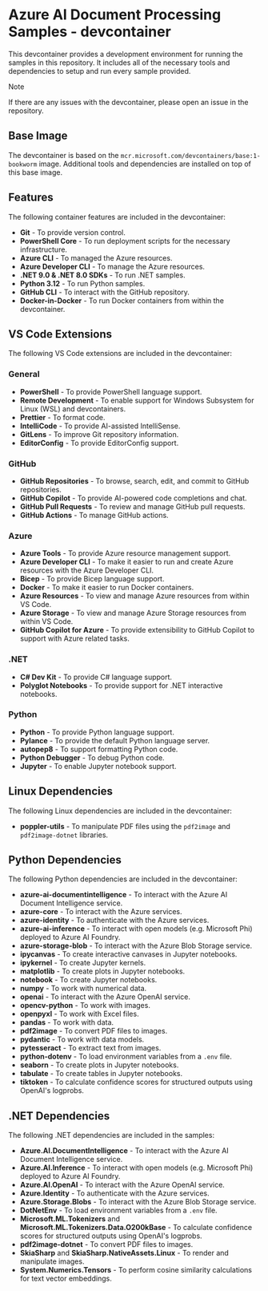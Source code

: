 # Azure AI Document Processing Samples - devcontainer

This devcontainer provides a development environment for running the samples in this repository. It includes all of the necessary tools and dependencies to setup and run every sample provided.

> [!NOTE]
> If there are any issues with the devcontainer, please open an issue in the repository.

## Base Image

The devcontainer is based on the `mcr.microsoft.com/devcontainers/base:1-bookworm` image. Additional tools and dependencies are installed on top of this base image.

## Features

The following container features are included in the devcontainer:

- **Git** - To provide version control.
- **PowerShell Core** - To run deployment scripts for the necessary infrastructure.
- **Azure CLI** - To managed the Azure resources.
- **Azure Developer CLI** - To manage the Azure resources.
- **.NET 9.0 & .NET 8.0 SDKs** - To run .NET samples.
- **Python 3.12** - To run Python samples.
- **GitHub CLI** - To interact with the GitHub repository.
- **Docker-in-Docker** - To run Docker containers from within the devcontainer.

## VS Code Extensions

The following VS Code extensions are included in the devcontainer:

### General

- **PowerShell** - To provide PowerShell language support.
- **Remote Development** - To enable support for Windows Subsystem for Linux (WSL) and devcontainers.
- **Prettier** - To format code.
- **IntelliCode** - To provide AI-assisted IntelliSense.
- **GitLens** - To improve Git repository information.
- **EditorConfig** - To provide EditorConfig support.

### GitHub

- **GitHub Repositories** - To browse, search, edit, and commit to GitHub repositories.
- **GitHub Copilot** - To provide AI-powered code completions and chat.
- **GitHub Pull Requests** - To review and manage GitHub pull requests.
- **GitHub Actions** - To manage GitHub actions.

### Azure

- **Azure Tools** - To provide Azure resource management support.
- **Azure Developer CLI** - To make it easier to run and create Azure resources with the Azure Developer CLI.
- **Bicep** - To provide Bicep language support.
- **Docker** - To make it easier to run Docker containers.
- **Azure Resources** - To view and manage Azure resources from within VS Code.
- **Azure Storage** - To view and manage Azure Storage resources from within VS Code.
- **GitHub Copilot for Azure** - To provide extensibility to GitHub Copilot to support with Azure related tasks.

### .NET

- **C# Dev Kit** - To provide C# language support.
- **Polyglot Notebooks** - To provide support for .NET interactive notebooks.

### Python

- **Python** - To provide Python language support.
- **Pylance** - To provide the default Python language server.
- **autopep8** - To support formatting Python code.
- **Python Debugger** - To debug Python code.
- **Jupyter** - To enable Jupyter notebook support.

## Linux Dependencies

The following Linux dependencies are included in the devcontainer:

- **poppler-utils** - To manipulate PDF files using the `pdf2image` and `pdf2image-dotnet` libraries.

## Python Dependencies

The following Python dependencies are included in the devcontainer:

- **azure-ai-documentintelligence** - To interact with the Azure AI Document Intelligence service.
- **azure-core** - To interact with the Azure services.
- **azure-identity** - To authenticate with the Azure services.
- **azure-ai-inference** - To interact with open models (e.g. Microsoft Phi) deployed to Azure AI Foundry.
- **azure-storage-blob** - To interact with the Azure Blob Storage service.
- **ipycanvas** - To create interactive canvases in Jupyter notebooks.
- **ipykernel** - To create Jupyter kernels.
- **matplotlib** - To create plots in Jupyter notebooks.
- **notebook** - To create Jupyter notebooks.
- **numpy** - To work with numerical data.
- **openai** - To interact with the Azure OpenAI service.
- **opencv-python** - To work with images.
- **openpyxl** - To work with Excel files.
- **pandas** - To work with data.
- **pdf2image** - To convert PDF files to images.
- **pydantic** - To work with data models.
- **pytesseract** - To extract text from images.
- **python-dotenv** - To load environment variables from a `.env` file.
- **seaborn** - To create plots in Jupyter notebooks.
- **tabulate** - To create tables in Jupyter notebooks.
- **tiktoken** - To calculate confidence scores for structured outputs using OpenAI's logprobs.

## .NET Dependencies

The following .NET dependencies are included in the samples:

- **Azure.AI.DocumentIntelligence** - To interact with the Azure AI Document Intelligence service.
- **Azure.AI.Inference** - To interact with open models (e.g. Microsoft Phi) deployed to Azure AI Foundry.
- **Azure.AI.OpenAI** - To interact with the Azure OpenAI service.
- **Azure.Identity** - To authenticate with the Azure services.
- **Azure.Storage.Blobs** - To interact with the Azure Blob Storage service.
- **DotNetEnv** - To load environment variables from a `.env` file.
- **Microsoft.ML.Tokenizers** and **Microsoft.ML.Tokenizers.Data.O200kBase** - To calculate confidence scores for structured outputs using OpenAI's logprobs.
- **pdf2image-dotnet** - To convert PDF files to images.
- **SkiaSharp** and **SkiaSharp.NativeAssets.Linux** - To render and manipulate images.
- **System.Numerics.Tensors** - To perform cosine similarity calculations for text vector embeddings.
